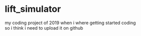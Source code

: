# lift_simulator

my coding project of 2019 when i where getting started coding  
so i think i need to upload it on github
